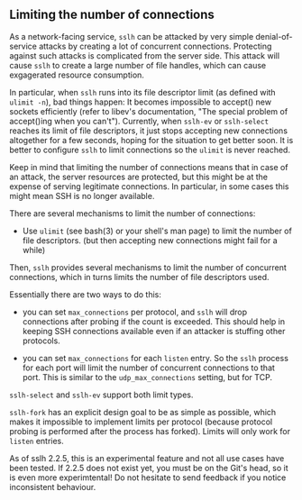 Limiting the number of connections
----------------------------------


As a network-facing service, `sslh` can be attacked by very
simple denial-of-service attacks by creating a lot of
concurrent connections. Protecting against such attacks is
complicated from the server side. This attack will cause
`sslh` to create a large number of file handles, which can
cause exgagerated resource consumption.

In particular, when `sslh` runs into its file descriptor
limit (as defined with `ulimit -n`), bad things happen: It
becomes impossible to accept() new sockets efficiently
(refer to libev's documentation, "The special problem of
 accept()ing when you can't"). Currently, when `sslh-ev` or
`sslh-select` reaches its limit of file descriptors, it just
stops accepting new connections altogether for a few
seconds, hoping for the situation to get better soon. It is
better to configure `sslh` to limit connections so the
`ulimit` is never reached.

Keep in mind that limiting the number of connections means
that in case of an attack, the server resources are
protected, but this might be at the expense of serving
legitimate connections. In particular, in some cases this
might mean SSH is no longer available.

There are several mechanisms to limit the number of
connections:

- Use `ulimit` (see bash(3) or your shell's man page) to
limit the number of file descriptors. (but then accepting
new connections might fail for a while)

Then, `sslh` provides several mechanisms to limit the number
of concurrent connections, which in turns limits the number
of file descriptors used.

Essentially there are two ways to do this:

- you can set `max_connections` per protocol, and `sslh`
will drop connections after probing if the count is
exceeded.  This should help in keeping SSH connections
available even if an attacker is stuffing other protocols.

- you can set `max_connections` for each `listen` entry. So
the `sslh` process for each port will limit the number of
concurrent connections to that port. This is similar to the
`udp_max_connections` setting, but for TCP.

`sslh-select` and `sslh-ev` support both limit types.

`sslh-fork` has an explicit design goal to be as simple as
possible, which makes it impossible to implement limits per
protocol (because protocol probing is performed after the
process has forked). Limits will only work for `listen`
entries.

As of sslh 2.2.5, this is an experimental feature and not
all use cases have been tested. If 2.2.5 does not exist yet,
you must be on the Git's head, so it is even more
experimtental! Do not hesitate to send feedback if you
notice inconsistent behaviour.
